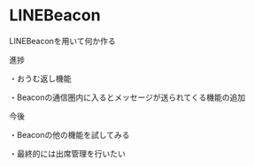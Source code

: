 # LINEBeacon

LINEBeaconを用いて何か作る

進捗

・おうむ返し機能

・Beaconの通信圏内に入るとメッセージが送られてくる機能の追加

今後

・Beaconの他の機能を試してみる

・最終的には出席管理を行いたい
